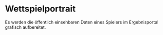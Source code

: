 Wettspielportrait
=================

Es werden die öffentlich einsehbaren Daten eines Spielers im Ergebnisportal grafisch aufbereitet.
